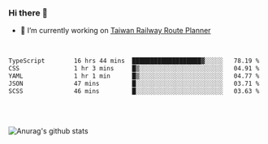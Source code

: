 ### Hi there 👋

- 🔭 I’m currently working on [Taiwan Railway Route Planner](https://github.com/Taiwan-Railway-Route-Planner)

<br/>

<!--START_SECTION:waka-->

```txt
TypeScript        16 hrs 44 mins  ███████████████████▓░░░░░   78.19 %
CSS               1 hr 3 mins     █▒░░░░░░░░░░░░░░░░░░░░░░░   04.91 %
YAML              1 hr 1 min      █▒░░░░░░░░░░░░░░░░░░░░░░░   04.77 %
JSON              47 mins         █░░░░░░░░░░░░░░░░░░░░░░░░   03.71 %
SCSS              46 mins         █░░░░░░░░░░░░░░░░░░░░░░░░   03.63 %
```

<!--END_SECTION:waka-->

<br/>
<br/>

![Anurag's github stats](https://github-readme-stats.vercel.app/api?username=DepickereSven&show_icons=true&theme=tokyonight)



<!--
**DepickereSven/DepickereSven** is a ✨ _special_ ✨ repository because its `README.md` (this file) appears on your GitHub profile.

Here are some ideas to get you started:

- 🔭 I’m currently working on ...
- 🌱 I’m currently learning ...
- 👯 I’m looking to collaborate on ...
- 🤔 I’m looking for help with ...
- 💬 Ask me about ...
- 📫 How to reach me: ...
- 😄 Pronouns: ...
- ⚡ Fun fact: ...
-->
